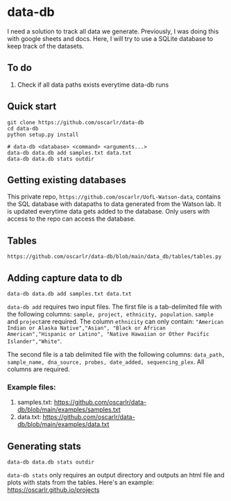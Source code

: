 # data-db
I need a solution to track all data we generate. Previously, I was doing this with google sheets and docs. Here, I will try to use a SQLite database to keep track of the datasets.
## To do
1. Check if all data paths exists everytime data-db runs

## Quick start
```
git clone https://github.com/oscarlr/data-db
cd data-db
python setup.py install

# data-db <database> <command> <arguments...>
data-db data.db add samples.txt data.txt
data-db data.db stats outdir
```

## Getting existing databases
This private repo, `https://github.com/oscarlr/UofL-Watson-data`, contains the SQL database with datapaths to data generated from the Watson lab. It is updated everytime data gets added to the database. Only users with access to the repo can access the database.

## Tables
```
https://github.com/oscarlr/data-db/blob/main/data_db/tables/tables.py
```

## Adding capture data to db
```
data-db data.db add samples.txt data.txt
```
`data-db add` requires two input files. The first file is a tab-delimited file with the following columns: ``` sample, project, ethnicity, population ```. ```sample``` and ```project```are required. The column  ```ethnicity``` can only contain: ```"American Indian or Alaska Native","Asian", "Black or African American","Hispanic or Latino", "Native Hawaiian or Other Pacific Islander","White"```. 

The second file is a tab delimited file with the following columns: ```data_path, sample_name, dna_source, probes, date_added, sequencing_plex```. All columns are required. 

### Example files:
1. samples.txt: https://github.com/oscarlr/data-db/blob/main/examples/samples.txt
2. data.txt: https://github.com/oscarlr/data-db/blob/main/examples/data.txt

## Generating stats
```
data-db data.db stats outdir
```
`data-db stats` only requires an output directory and outputs an html file and plots with stats from the tables. Here's an example: https://oscarlr.github.io/projects
